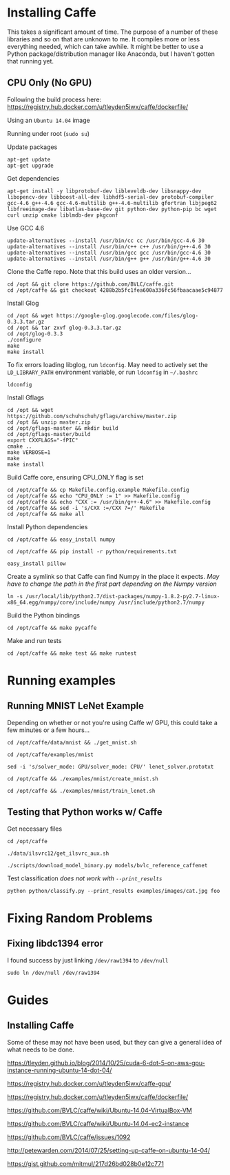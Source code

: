 # Installing Caffe

This takes a significant amount of time. The purpose of a number of these libraries and so on that are unknown to me. It compiles more or less everything needed, which can take awhile. It might be better to use a Python package/distribution manager like Anaconda, but I haven't gotten that running yet. 

## CPU Only (No GPU)

Following the build process here: https://registry.hub.docker.com/u/tleyden5iwx/caffe/dockerfile/

Using an `Ubuntu 14.04` image

Running under root (`sudo su`)

Update packages

```
apt-get update
apt-get upgrade
```

Get dependencies
```
apt-get install -y libprotobuf-dev libleveldb-dev libsnappy-dev libopencv-dev libboost-all-dev libhdf5-serial-dev protobuf-compiler gcc-4.6 g++-4.6 gcc-4.6-multilib g++-4.6-multilib gfortran libjpeg62 libfreeimage-dev libatlas-base-dev git python-dev python-pip bc wget curl unzip cmake liblmdb-dev pkgconf
```

Use GCC 4.6
```
update-alternatives --install /usr/bin/cc cc /usr/bin/gcc-4.6 30
update-alternatives --install /usr/bin/c++ c++ /usr/bin/g++-4.6 30 
update-alternatives --install /usr/bin/gcc gcc /usr/bin/gcc-4.6 30 
update-alternatives --install /usr/bin/g++ g++ /usr/bin/g++-4.6 30
```

Clone the Caffe repo. Note that this build uses an older version...
```
cd /opt && git clone https://github.com/BVLC/caffe.git
cd /opt/caffe && git checkout 4288b2b5fc1fea600a336fc56fbaacaae5c94877
```

Install Glog
```
cd /opt && wget https://google-glog.googlecode.com/files/glog-0.3.3.tar.gz
cd /opt && tar zxvf glog-0.3.3.tar.gz 
cd /opt/glog-0.3.3 
./configure 
make 
make install
```

To fix errors loading libglog, run `ldconfig`. May need to actively set the `LD_LIBRARY_PATH` environment variable, or run `ldconfig` in `~/.bashrc`

```
ldconfig
```

Install Gflags
```
cd /opt && wget https://github.com/schuhschuh/gflags/archive/master.zip
cd /opt && unzip master.zip
cd /opt/gflags-master && mkdir build 
cd /opt/gflags-master/build
export CXXFLAGS="-fPIC" 
cmake .. 
make VERBOSE=1
make 
make install
```

Build Caffe core, ensuring CPU_ONLY flag is set
```
cd /opt/caffe && cp Makefile.config.example Makefile.config
cd /opt/caffe && echo "CPU_ONLY := 1" >> Makefile.config 
cd /opt/caffe && echo "CXX := /usr/bin/g++-4.6" >> Makefile.config 
cd /opt/caffe && sed -i 's/CXX :=/CXX ?=/' Makefile
cd /opt/caffe && make all
```

Install Python dependencies
```
cd /opt/caffe && easy_install numpy

cd /opt/caffe && pip install -r python/requirements.txt

easy_install pillow
```

Create a symlink so that Caffe can find Numpy in the place it expects. *May have to change the path in the first part depending on the Numpy version*
```
ln -s /usr/local/lib/python2.7/dist-packages/numpy-1.8.2-py2.7-linux-x86_64.egg/numpy/core/include/numpy /usr/include/python2.7/numpy
```

Build the Python bindings
```
cd /opt/caffe && make pycaffe
```

Make and run tests
```
cd /opt/caffe && make test && make runtest
```

# Running examples

## Running MNIST LeNet Example

Depending on whether or not you're using Caffe w/ GPU, this could take a few minutes or a few hours...

```
cd /opt/caffe/data/mnist && ./get_mnist.sh

cd /opt/caffe/examples/mnist 

sed -i 's/solver_mode: GPU/solver_mode: CPU/' lenet_solver.prototxt

cd /opt/caffe && ./examples/mnist/create_mnist.sh

cd /opt/caffe && ./examples/mnist/train_lenet.sh
```

## Testing that Python works w/ Caffe

Get necessary files
```
cd /opt/caffe

./data/ilsvrc12/get_ilsvrc_aux.sh 

./scripts/download_model_binary.py models/bvlc_reference_caffenet
```

Test classification *does not work with `--print_results`*
```
python python/classify.py --print_results examples/images/cat.jpg foo
```

# Fixing Random Problems

## Fixing libdc1394 error

I found success by just linking `/dev/raw1394` to `/dev/null`

```
sudo ln /dev/null /dev/raw1394
```

# Guides

## Installing Caffe

Some of these may not have been used, but they can give a general idea of what needs to be done. 

https://tleyden.github.io/blog/2014/10/25/cuda-6-dot-5-on-aws-gpu-instance-running-ubuntu-14-dot-04/

https://registry.hub.docker.com/u/tleyden5iwx/caffe-gpu/

https://registry.hub.docker.com/u/tleyden5iwx/caffe/dockerfile/

https://github.com/BVLC/caffe/wiki/Ubuntu-14.04-VirtualBox-VM

https://github.com/BVLC/caffe/wiki/Ubuntu-14.04-ec2-instance

https://github.com/BVLC/caffe/issues/1092

http://petewarden.com/2014/07/25/setting-up-caffe-on-ubuntu-14-04/

https://gist.github.com/mitmul/217d26bd028b0e12c771